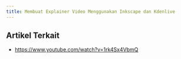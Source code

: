 ```yaml
---
title: Membuat Explainer Video Menggunakan Inkscape dan Kdenlive
---
```


## Artikel Terkait
- https://www.youtube.com/watch?v=1rk4Sx4VbmQ
